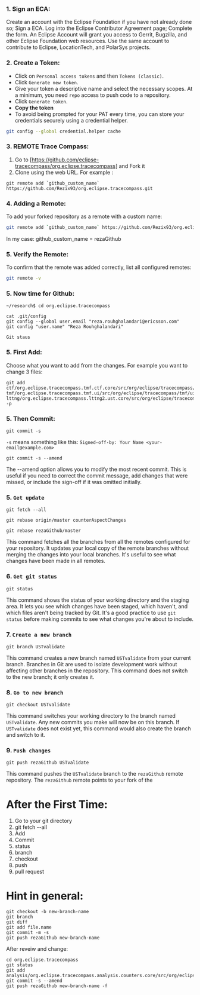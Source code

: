 ### 1. **Sign an ECA:**
Create an account with the Eclipse Foundation if you have not already done so;
Sign a ECA.
Log into the Eclipse Contributor Agreement page;
Complete the form.
An Eclipse Account will grant you access to Gerrit, Bugzilla, and other Eclipse Foundation web resources.
Use the same account to contribute to Eclipse, LocationTech, and PolarSys projects.


### 2. **Create a Token:**
   - Click on `Personal access tokens` and then `Tokens (classic)`.
   - Click `Generate new token`.
   - Give your token a descriptive name and select the necessary scopes. At a minimum, you need `repo` access to push code to a repository.
   - Click `Generate token`.
   - **Copy the token**
   - To avoid being prompted for your PAT every time, you can store your credentials securely using a credential helper.
  ```bash
  git config --global credential.helper cache
  ```

### 3. **REMOTE Trace Compass:**

1. Go to [https://github.com/eclipse-tracecompass/org.eclipse.tracecompass] and Fork it
2. Clone using the web URL. For example :
```
git remote add `github_custom_name` https://github.com/Rezix93/org.eclipse.tracecompass.git
```
### 4. **Adding a Remote:**

To add your forked repository as a remote with a custom name:

```bash
git remote add `github_custom_name` https://github.com/Rezix93/org.eclipse.tracecompass.git
```
In my case: github_custom_name = rezaGithub

### 5. **Verify the Remote:**
To confirm that the remote was added correctly, list all configured remotes:

```bash
git remote -v
```

### 5. **Now time for Github:**
```
~/research$ cd org.eclipse.tracecompass
```

```
cat .git/config 
git config --global user.email "reza.rouhghalandari@ericsson.com"
git config "user.name" "Reza Rouhghalandari"
```
```
Git staus
```
### 5. **First Add:**

Choose what you want to add from the changes. For example you want to change 3 files: 

```
git add ctf/org.eclipse.tracecompass.tmf.ctf.core/src/org/eclipse/tracecompass/tmf/ctf/core/trace/CtfTmfTrace.java
tmf/org.eclipse.tracecompass.tmf.ui/src/org/eclipse/tracecompass/tmf/ui/project/model/TmfTraceElement.java 
lttng/org.eclipse.tracecompass.lttng2.ust.core/src/org/eclipse/tracecompass/lttng2/ust/core/trace/LttngUstTrace.java -p 
```

### 5. **Then Commit:**

```
git commit -s
```
`-s` means something like this: `Signed-off-by: Your Name <your-email@example.com>`

``` 
git commit -s --amend
```
The --amend option allows you to modify the most recent commit. This is useful if you need to correct the commit message, add changes that were missed, or include the sign-off if it was omitted initially.




### 5. **`Get update`**

```
git fetch --all
```
```
git rebase origin/master counterAspectChanges 
```
```
git rebase rezaGithub/master 
```


This command fetches all the branches from all the remotes configured for your repository. It updates your local copy of the remote branches without merging the changes into your local branches. It's useful to see what changes have been made in all remotes.

### 6. **`Get git status`**

```
git status
```

This command shows the status of your working directory and the staging area. It lets you see which changes have been staged, which haven't, and which files aren't being tracked by Git. It's a good practice to use `git status` before making commits to see what changes you're about to include.

### 7. **`Create a new branch`**

```
git branch USTvalidate
```

This command creates a new branch named `USTvalidate` from your current branch. Branches in Git are used to isolate development work without affecting other branches in the repository. This command does not switch to the new branch; it only creates it.

### 8. **`Go to new branch`**

```
git checkout USTvalidate
```

This command switches your working directory to the branch named `USTvalidate`. Any new commits you make will now be on this branch. If `USTvalidate` does not exist yet, this command would also create the branch and switch to it.

### 9. **`Push changes`**

```
git push rezaGithub USTvalidate
```

This command pushes the `USTvalidate` branch to the `rezaGithub` remote repository. The `rezaGithub` remote points to your fork of the 



# After the First Time: 

1. Go to your git directory
2. git fetch --all
3. Add
4. Commit
5. status
6. branch
7. checkout
8. push
9. pull request

# Hint in general: 

```
git checkout -b new-branch-name
git branch
git diff
git add file.name
git commit -m -s
git push rezaGithub new-branch-name
```


After reveiw and change: 
```
cd org.eclipse.tracecompass
git status 
git add analysis/org.eclipse.tracecompass.analysis.counters.core/src/org/eclipse/tracecompass/analysis/counters/core/aspects/ITmfCounterAspect.java
git commit -s --amend
git push rezaGithub new-branch-name -f
```

